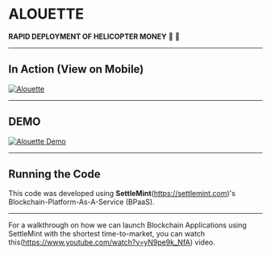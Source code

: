 # ALOUETTE
**RAPID DEPLOYMENT OF HELICOPTER MONEY** :helicopter: :money_with_wings: 
___
## In Action (View on Mobile)

[![Alouette](https://github.com/alouette-admin/alouette-app/blob/master/images/alouette.ico "Alouette Helicopter Money")](https://hellicopter.bubbleapps.io)
___
## DEMO

[![Alouette Demo](http://img.youtube.com/vi/BNF1fHBCGi0/0.jpg)](http://www.youtube.com/watch?v=BNF1fHBCGi0)

___
## Running the Code

This code was developed using **SettleMint**(https://settlemint.com)'s Blockchain-Platform-As-A-Service (BPaaS).

___
For a walkthrough on how we can launch Blockchain Applications using SettleMint with the shortest time-to-market, you can watch this(https://www.youtube.com/watch?v=yN9pe9k_NfA) video.
